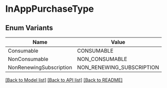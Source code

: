 # InAppPurchaseType

## Enum Variants

| Name | Value |
|---- | -----|
| Consumable | CONSUMABLE |
| NonConsumable | NON_CONSUMABLE |
| NonRenewingSubscription | NON_RENEWING_SUBSCRIPTION |


[[Back to Model list]](../README.md#documentation-for-models) [[Back to API list]](../README.md#documentation-for-api-endpoints) [[Back to README]](../README.md)


